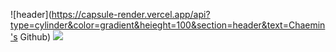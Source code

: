 ![header](https://capsule-render.vercel.app/api?type=cylinder&color=gradient&heieght=100&section=header&text=Chaemin's Github)
<img src="https://capsule-render.vercel.app/api?type=v=wave&color=auto&height=100&section=header&text=Chaemin's GitHub%20&fontSize=30" />
